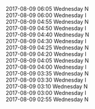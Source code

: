 2017-08-09 06:05 Wednesday  N  
2017-08-09 06:00 Wednesday  I  
2017-08-09 04:55 Wednesday  N  
2017-08-09 04:50 Wednesday  I  
2017-08-09 04:40 Wednesday  N  
2017-08-09 04:30 Wednesday  I  
2017-08-09 04:25 Wednesday  N  
2017-08-09 04:20 Wednesday  I  
2017-08-09 04:05 Wednesday  N  
2017-08-09 04:00 Wednesday  I  
2017-08-09 03:35 Wednesday  N  
2017-08-09 03:30 Wednesday  I  
2017-08-09 03:10 Wednesday  N  
2017-08-09 03:00 Wednesday  I  
2017-08-09 02:55 Wednesday  N  
